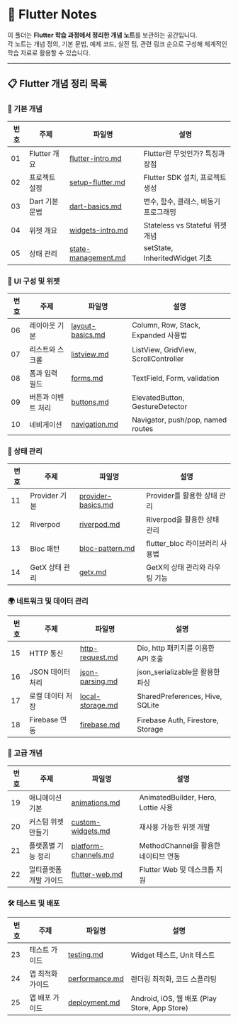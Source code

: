 # 📖 Flutter Notes  

이 폴더는 **Flutter 학습 과정에서 정리한 개념 노트**를 보관하는 공간입니다.  
각 노트는 개념 정의, 기본 문법, 예제 코드, 실전 팁, 관련 링크 순으로 구성해 체계적인 학습 자료로 활용할 수 있습니다.

---

## 📋 Flutter 개념 정리 목록  

### 📌 기본 개념  
| 번호 | 주제 | 파일명 | 설명 |  
|---|---|---|---|  
| 01 | Flutter 개요 | [flutter-intro.md](./flutter-intro.md) | Flutter란 무엇인가? 특징과 장점 |  
| 02 | 프로젝트 설정 | [setup-flutter.md](./setup-flutter.md) | Flutter SDK 설치, 프로젝트 생성 |  
| 03 | Dart 기본 문법 | [dart-basics.md](./dart-basics.md) | 변수, 함수, 클래스, 비동기 프로그래밍 |  
| 04 | 위젯 개요 | [widgets-intro.md](./widgets-intro.md) | Stateless vs Stateful 위젯 개념 |  
| 05 | 상태 관리 | [state-management.md](./state-management.md) | setState, InheritedWidget 기초 |  

### 🔲 UI 구성 및 위젯  
| 번호 | 주제 | 파일명 | 설명 |  
|---|---|---|---|  
| 06 | 레이아웃 기본 | [layout-basics.md](./layout-basics.md) | Column, Row, Stack, Expanded 사용법 |  
| 07 | 리스트와 스크롤 | [listview.md](./listview.md) | ListView, GridView, ScrollController |  
| 08 | 폼과 입력 필드 | [forms.md](./forms.md) | TextField, Form, validation |  
| 09 | 버튼과 이벤트 처리 | [buttons.md](./buttons.md) | ElevatedButton, GestureDetector |  
| 10 | 네비게이션 | [navigation.md](./navigation.md) | Navigator, push/pop, named routes |  

### 🔄 상태 관리  
| 번호 | 주제 | 파일명 | 설명 |  
|---|---|---|---|  
| 11 | Provider 기본 | [provider-basics.md](./provider-basics.md) | Provider를 활용한 상태 관리 |  
| 12 | Riverpod | [riverpod.md](./riverpod.md) | Riverpod을 활용한 상태 관리 |  
| 13 | Bloc 패턴 | [bloc-pattern.md](./bloc-pattern.md) | flutter_bloc 라이브러리 사용법 |  
| 14 | GetX 상태 관리 | [getx.md](./getx.md) | GetX의 상태 관리와 라우팅 기능 |  

### 🌍 네트워크 및 데이터 관리  
| 번호 | 주제 | 파일명 | 설명 |  
|---|---|---|---|  
| 15 | HTTP 통신 | [http-request.md](./http-request.md) | Dio, http 패키지를 이용한 API 호출 |  
| 16 | JSON 데이터 처리 | [json-parsing.md](./json-parsing.md) | json_serializable을 활용한 파싱 |  
| 17 | 로컬 데이터 저장 | [local-storage.md](./local-storage.md) | SharedPreferences, Hive, SQLite |  
| 18 | Firebase 연동 | [firebase.md](./firebase.md) | Firebase Auth, Firestore, Storage |  

### 🚀 고급 개념  
| 번호 | 주제 | 파일명 | 설명 |  
|---|---|---|---|  
| 19 | 애니메이션 기본 | [animations.md](./animations.md) | AnimatedBuilder, Hero, Lottie 사용 |  
| 20 | 커스텀 위젯 만들기 | [custom-widgets.md](./custom-widgets.md) | 재사용 가능한 위젯 개발 |  
| 21 | 플랫폼별 기능 정리 | [platform-channels.md](./platform-channels.md) | MethodChannel을 활용한 네이티브 연동 |  
| 22 | 멀티플랫폼 개발 가이드 | [flutter-web.md](./flutter-web.md) | Flutter Web 및 데스크톱 지원 |  

### 🛠️ 테스트 및 배포  
| 번호 | 주제 | 파일명 | 설명 |  
|---|---|---|---|  
| 23 | 테스트 가이드 | [testing.md](./testing.md) | Widget 테스트, Unit 테스트 |  
| 24 | 앱 최적화 가이드 | [performance.md](./performance.md) | 렌더링 최적화, 코드 스플리팅 |  
| 25 | 앱 배포 가이드 | [deployment.md](./deployment.md) | Android, iOS, 웹 배포 (Play Store, App Store) |  
